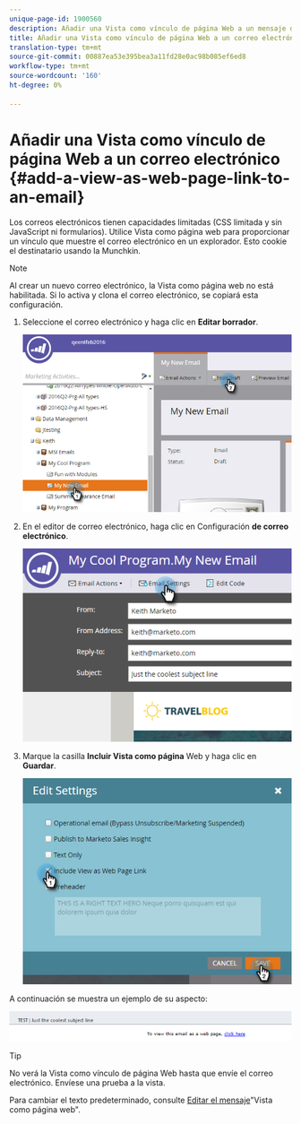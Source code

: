 ```yaml
---
unique-page-id: 1900560
description: Añadir una Vista como vínculo de página Web a un mensaje de correo electrónico - Documentos de marketing - Documentación del producto
title: Añadir una Vista como vínculo de página Web a un correo electrónico
translation-type: tm+mt
source-git-commit: 00887ea53e395bea3a11fd28e0ac98b085ef6ed8
workflow-type: tm+mt
source-wordcount: '160'
ht-degree: 0%

---
```



# Añadir una Vista como vínculo de página Web a un correo electrónico {#add-a-view-as-web-page-link-to-an-email}

Los correos electrónicos tienen capacidades limitadas (CSS limitada y sin JavaScript ni formularios). Utilice Vista como página web para proporcionar un vínculo que muestre el correo electrónico en un explorador. Esto cookie el destinatario usando la Munchkin.

>[!NOTE]
>
>Al crear un nuevo correo electrónico, la Vista como página web no está habilitada. Si lo activa y clona el correo electrónico, se copiará esta configuración.

1. Seleccione el correo electrónico y haga clic en **Editar borrador**.

   ![](assets/one-5.png)

1. En el editor de correo electrónico, haga clic en Configuración **de correo electrónico**.

   ![](assets/two-5.png)

1. Marque la casilla **Incluir Vista como página** Web y haga clic en **Guardar**.

   ![](assets/three-4.png)

A continuación se muestra un ejemplo de su aspecto:

![](assets/four-3.png)

>[!TIP]
>
>No verá la Vista como vínculo de página Web hasta que envíe el correo electrónico. Envíese una prueba a la vista.

Para cambiar el texto predeterminado, consulte [Editar el mensaje](../../../../product-docs/administration/email-setup/edit-the-view-as-web-page-message.md)&quot;Vista como página web&quot;.